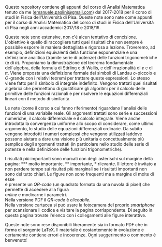 Questo repository contiene gli appunti del
corso di Analisi Matematica tenuto da me (emanuele.paolini@gmail.com)
dal 2017-2018 per il corso di studi in Fisica dell'Università di Pisa.
Queste note sono nate come appunti per il corso di Analisi Matematica 
del corso di studi in Fisica dell'Università 
di Pisa negli anni accademici 2017/18 e 2018/19. 
 
Queste note sono estensive, non c'è alcun tentativo di concisione. 
L'obiettivo è quello di raccogliere tutti quei risultati che non sempre è 
possibile esporre in maniera dettagliata e rigorosa a lezione. 
Troveremo, ad esempio, 
definizioni equivalenti della funzione esponenziale e una definizione 
analitica (tramite serie di potenze) 
delle funzioni trigonometriche (e di $\pi$). 
Proponiamo la dimostrazione del teorema fondamentale dell'algebra, 
della formula di Stirling e di Wallis, 
e dell'irrazionalità di $e$ e di $\pi$. 
Viene proposta una definizione formale dei simboli di Landau 
$o$-piccolo e $O$-grande con i relativi teoremi per trattare queste espressioni. 
Lo stesso viene fatto per il simbolo di integrale indefinito. 
Vengono trattati quei risultati algebrici che permettono di 
giustificare gli algoritmi per il calcolo delle primitive 
delle funzioni razionali e per risolvere le equazioni differenziali 
lineari con il metodo di similarità. 
 
Le note (come il corso a cui fanno riferimento) 
riguardano l'analisi delle funzioni di una variabile 
reale. 
Gli argomenti trattati sono serie e successioni numeriche, 
il calcolo differenziale e il calcolo integrale. 
Viene anche introdotta la convergenza uniforme allo scopo di considerare, 
come ultimo argomento, lo studio delle equazioni differenziali ordinarie. 
Da subito vengono introdotti i numeri complessi che vengono utilizzati 
laddove possono aiutare a dare una visione più unitaria e concettualmente 
più semplice degli argomenti trattati (in particolare nello studio delle serie 
di potenze e nella definizione delle funzioni trigonometriche). 
 
I risultati più importanti sono marcati con degli asterischi sul margine 
della pagina: *** molto importante, ** importante, * rilevante. 
Il lettore è invitato a non perdere tempo sui risultati più marginali 
se i risultati importanti non sono del tutto chiari. 
Le figure non sono frequenti ma a margine di molte di esse  
è presente un *QR-code* (un quadrato formato da una nuvola di pixel) 
che permette di accedere alla figura  
*online* e modicarne i parametri.  
Nella versione PDF il *QR-code* è *cliccabile*.  
Nella versione cartacea si può usare la fotocamera del proprio 
*smartphone* per scansionare il codice e visitare la pagina corrispondente. 
Di seguito in questa pagina trovate l'elenco 
con i collegamenti alle figure interattive. 
 
Queste note sono rese disponibili liberamente sia in formato PDF che 
in forma di sorgente 
LaTeX. 
Il materiale è costantemente in evoluzione 
e certamente contiene errori e incoerenze. Ogni suggerimento o commento è 
benvenuto! 
